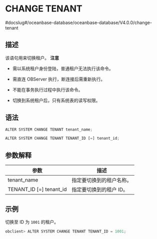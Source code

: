CHANGE TENANT 
==================================
#docslug#/oceanbase-database/oceanbase-database/V4.0.0/change-tenant


描述 
-----------------------

该语句用来切换租户。
**注意**



* 需以系统租户身份登陆，普通租户无法执行该命令。

  

* 需直连 OBServer 执行，断连接后需重新执行。

  

* 不能在事务执行过程中执行该命令。

  

* 切换到系统租户后，只有系统表的读写权限。

  




语法 
-----------------------

```javascript
ALTER SYSTEM CHANGE TENANT tenant_name;

ALTER SYSTEM CHANGE TENANT TENANT_ID [=] tenant_id;
```



参数解释 
-------------------------



|          **参数**           |    **描述**     |
|---------------------------|---------------|
| tenant_name               | 指定要切换到的租户名称。  |
| TENANT_ID \[=\] tenant_id | 指定要切换到的租户 ID。 |



示例 
-----------------------

切换至 ID 为 `1001` 的租户。

```javascript
obclient> ALTER SYSTEM CHANGE TENANT TENANT_ID = 1001;
```


